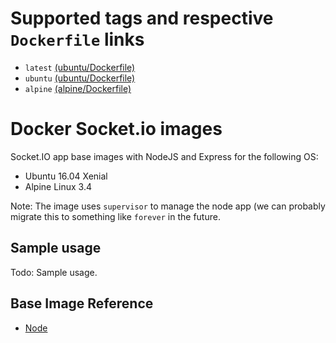 # Supported tags and respective `Dockerfile` links

* `latest` [(ubuntu/Dockerfile)](https://github.com/lysender/docker-au1-messenger/blob/master/ubuntu/Dockerfile)
* `ubuntu` [(ubuntu/Dockerfile)](https://github.com/lysender/docker-au1-messenger/blob/master/ubuntu/Dockerfile)
* `alpine` [(alpine/Dockerfile)](https://github.com/lysender/docker-au1-messenger/blob/master/alpine/Dockerfile)

# Docker Socket.io images

Socket.IO app base images with NodeJS and Express for the following OS:

* Ubuntu 16.04 Xenial
* Alpine Linux 3.4

Note: The image uses `supervisor` to manage the node app (we can probably migrate this to something like `forever` in the future.

## Sample usage

Todo: Sample usage.

## Base Image Reference

* [Node](https://hub.docker.com/r/lysender/node/)
